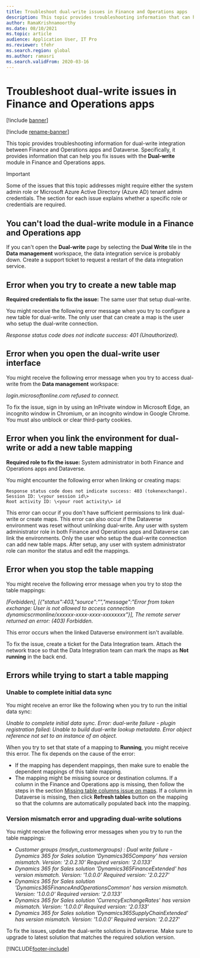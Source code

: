 ```yaml
---
title: Troubleshoot dual-write issues in Finance and Operations apps
description: This topic provides troubleshooting information that can help you fix issues with the Dual-write module in Finance and Operations apps.
author: RamaKrishnamoorthy 
ms.date: 08/10/2021
ms.topic: article
audience: Application User, IT Pro
ms.reviewer: tfehr
ms.search.region: global
ms.author: ramasri
ms.search.validFrom: 2020-03-16
---
```


# Troubleshoot dual-write issues in Finance and Operations apps

[!include [banner](../../includes/banner.md)]

[!include [rename-banner](~/includes/cc-data-platform-banner.md)]

This topic provides troubleshooting information for dual-write integration between Finance and Operations apps and Dataverse. Specifically, it provides information that can help you fix issues with the **Dual-write** module in Finance and Operations apps.

> [!IMPORTANT]
> Some of the issues that this topic addresses might require either the system admin role or Microsoft Azure Active Directory (Azure AD) tenant admin credentials. The section for each issue explains whether a specific role or credentials are required.

## You can't load the dual-write module in a Finance and Operations app

If you can't open the **Dual-write** page by selecting the **Dual Write** tile in the **Data management** workspace, the data integration service is probably down. Create a support ticket to request a restart of the data integration service.

## Error when you try to create a new table map

**Required credentials to fix the issue:** The same user that setup dual-write.

You might receive the following error message when you try to configure a new table for dual-write. The only user that can create a map is the user who setup the dual-write connection.

*Response status code does not indicate success: 401 (Unauthorized).*

## Error when you open the dual-write user interface

You might receive the following error message when you try to access dual-write from the **Data management** workspace:

*login.microsoftonline.com refused to connect.*

To fix the issue, sign in by using an InPrivate window in Microsoft Edge, an incognito window in Chromium, or an incognito window in Google Chrome. You must also unblock or clear third-party cookies.

## Error when you link the environment for dual-write or add a new table mapping

**Required role to fix the issue:** System administrator in both Finance and Operations apps and Dataverse.

You might encounter the following error when linking or creating maps:

```dos
Response status code does not indicate success: 403 (tokenexchange).
Session ID: \<your session id\>
Root activity ID: \<your root activity\> id
```

This error can occur if you don't have sufficient permissions to link dual-write or create maps. This error can also occur if the Dataverse environment was reset without unlinking dual-write. Any user with system administrator role in both Finance and Operations apps and Dataverse can link the environments. Only the user who setup the dual-write connection can add new table maps. After setup, any user with system administrator role can monitor the status and edit the mappings.

## Error when you stop the table mapping

You might receive the following error message when you try to stop the table mappings:

*\[Forbidden\], \[{"status":403,"source":"","message":"Error from token exchange:
User is not allowed to access connection
dynamicscrmonline/xxxxxx-xxxx-xxxx-xxxxxxxx"}\], The remote server returned an
error: (403) Forbidden.*

This error occurs when the linked Dataverse environment isn't available.

To fix the issue, create a ticket for the Data Integration team. Attach the network trace so that the Data Integration team can mark the maps as **Not running** in the back end.

## Errors while trying to start a table mapping

### Unable to complete initial data sync

You might receive an error like the following when you try to run the initial data sync:

*Unable to complete initial data sync. Error: dual-write failure - plugin registration failed: Unable to build dual-write lookup metadata. Error object reference not set to an instance of an object.*

When you try to set that state of a mapping to **Running**, you might receive this error. The fix depends on the cause of the error:

+ If the mapping has dependent mappings, then make sure to enable the dependent mappings of this table mapping.
+ The mapping might be missing source or destination columns. If a column in the Finance and Operations app is missing, then follow the steps in the section [Missing table columns issue on maps](dual-write-troubleshooting-finops-upgrades.md#missing-table-columns-issue-on-maps). If a column in Dataverse is missing, then click **Refresh tables** button on the mapping so that the columns are automatically populated back into the mapping.

### Version mismatch error and upgrading dual-write solutions

You might receive the following error messages when you try to run the table mappings:

+ *Customer groups (msdyn_customergroups) : Dual write failure - Dynamics 365 for Sales solution 'Dynamics365Company' has version mismatch. Version: '2.0.2.10' Required version: '2.0.133'*
+ *Dynamics 365 for Sales solution 'Dynamics365FinanceExtended' has version mismatch. Version: '1.0.0.0' Required version: '2.0.227'*
+ *Dynamics 365 for Sales solution 'Dynamics365FinanceAndOperationsCommon' has version mismatch. Version: '1.0.0.0' Required version: '2.0.133'*
+ *Dynamics 365 for Sales solution 'CurrencyExchangeRates' has version mismatch. Version: '1.0.0.0' Required version: '2.0.133'*
+ *Dynamics 365 for Sales solution 'Dynamics365SupplyChainExtended' has version mismatch. Version: '1.0.0.0' Required version: '2.0.227'*

To fix the issues, update the dual-write solutions in Dataverse. Make sure to upgrade to latest solution that matches the required solution version.

[!INCLUDE[footer-include](../../../../includes/footer-banner.md)]
